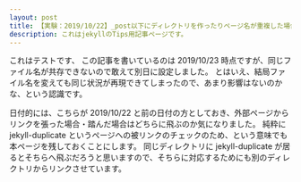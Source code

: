 ```yaml
---
layout: post
title: 【実験：2019/10/22】_post以下にディレクトリを作ったりページ名が重複した場合、URLはどうなるのか？
description: これはjekyllのTips用記事ページです。
---
```


これはテストです、
この記事を書いているのは 2019/10/23 時点ですが、同じファイル名が共存できないので敢えて別日に設定しました。
とはいえ、結局ファイル名を変えても同じ状況が再現できてしまったので、あまり影響はないのかな、という認識です。

日付的には、こちらが 2019/10/22 と前の日付の方としておき、外部ページからリンクを張った場合・踏んだ場合はどちらに飛ぶのか気になりました。
純粋に jekyll-duplicate というページへの被リンクのチェックのため、という意味でも本ページを残しておくことにします。
同じディレクトリに jekyll-duplicate が居るとそちらへ飛ぶだろうと思いますので、そちらに対応するためにも別のディレクトリからリンクさせています。
